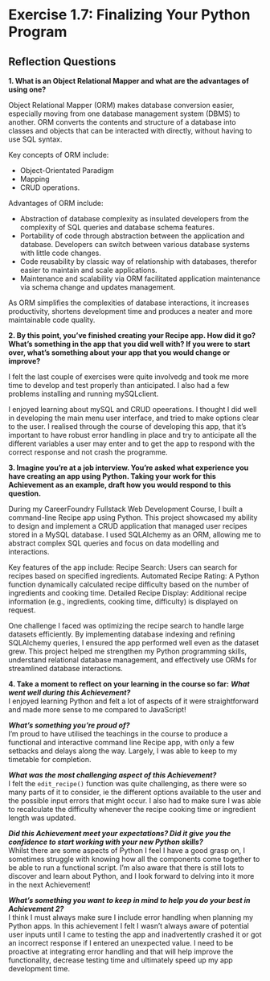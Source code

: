 # Exercise 1.7: Finalizing Your Python Program

## Reflection Questions

**1. What is an Object Relational Mapper and what are the advantages of using one?**

Object Relational Mapper (ORM) makes database conversion easier, especially moving from one database management system (DBMS) to another. ORM converts the contents and structure of a database into classes and objects that can be interacted with directly, without having to use SQL syntax.  

Key concepts of ORM include:
- Object-Orientated Paradigm
- Mapping
- CRUD operations.

Advantages of ORM include:
- Abstraction of database complexity as insulated developers from the complexity of SQL queries and database schema features.
- Portability of code through abstraction between the application and database. Developers can switch between various database systems with little code changes.
- Code reusability by classic way of relationship with databases, therefor easier to maintain and scale applications.
- Maintenance and scalability via ORM facilitated application maintenance via schema change and updates management.

As ORM simplifies the complexities of database interactions, it increases productivity, shortens development time and produces a neater and more maintainable code quality. 

**2. By this point, you’ve finished creating your Recipe app. How did it go? What’s something in the app that you did well with? If you were to start over, what’s something about your app that you would change or improve?**

I felt the last couple of exercises were quite involvedg and took me more time to develop and test properly than anticipated.  I also had a few problems installing and running mySQLclient. 

I enjoyed learning about mySQL and CRUD opeerations. I thought I did well in developing the main menu user interface, and tried to make options clear to the user. I realised through the course of developing this app, that it’s important to have robust error handling in place and try to anticipate all the different variables a user may enter and to get the app to respond with the correct response and not crash the programme. 

**3. Imagine you’re at a job interview. You’re asked what experience you have creating an app using Python. Taking your work for this Achievement as an example, draft how you would respond to this question.**

During my CareerFoundry Fullstack Web Development Course, I built a command-line Recipe app using Python. This project showcased my ability to design and implement a CRUD application that managed user recipes stored in a MySQL database. I used SQLAlchemy as an ORM, allowing me to abstract complex SQL queries and focus on data modelling and interactions.

Key features of the app include:
Recipe Search: Users can search for recipes based on specified ingredients.
Automated Recipe Rating: A Python function dynamically calculated recipe difficulty based on the number of ingredients and cooking time.
Detailed Recipe Display: Additional recipe information (e.g., ingredients, cooking time, difficulty) is displayed on request.

One challenge I faced was optimizing the recipe search to handle large datasets efficiently. By implementing database indexing and refining SQLAlchemy queries, I ensured the app performed well even as the dataset grew.
This project helped me strengthen my Python programming skills, understand relational database management, and effectively use ORMs for streamlined database interactions.
  
 
**4. Take a moment to reflect on your learning in the course so far:** 
***What went well during this Achievement?***  
I enjoyed learning Python and felt a lot of aspects of it were straightforward and made more sense to me compared to JavaScript!

***What’s something you’re proud of?***  
I’m proud to have utilised the teachings in the course to produce a functional and interactive command line Recipe app, with only a few setbacks and delays along the way. Largely, I was able to keep to my timetable for completion.

***What was the most challenging aspect of this Achievement?***  
I felt the `edit_recipe()` function was quite challenging, as there were so many parts of it to consider, ie the different options available to the user and the possible input errors that might occur. I also had to make sure I was able to recalculate the difficulty whenever the recipe cooking time or ingredient length was updated. 

***Did this Achievement meet your expectations? Did it give you the confidence to start working with your new Python skills?***  
Whilst there are some aspects of Python I feel I have a good grasp on, I sometimes struggle with knowing how all the components come together to be able to run a functional script. I’m also aware that there is still lots to discover and learn about Python, and I look forward to delving into it more in the next Achievement!

***What’s something you want to keep in mind to help you do your best in Achievement 2?***  
I think I must always make sure I include error handling when planning my Python apps. In this achievement I felt I wasn’t always aware of potential user inputs until I came to testing the app and inadvertently crashed it or got an incorrect response if I entered an unexpected value. I need to be proactive at integrating error handling and that will help improve the functionality, decrease testing time and ultimately speed up my app development time. 